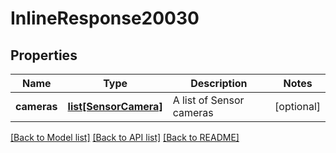 # InlineResponse20030

## Properties
Name | Type | Description | Notes
------------ | ------------- | ------------- | -------------
**cameras** | [**list[SensorCamera]**](SensorCamera.md) | A list of Sensor cameras | [optional] 

[[Back to Model list]](../README.md#documentation-for-models) [[Back to API list]](../README.md#documentation-for-api-endpoints) [[Back to README]](../README.md)


